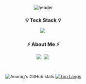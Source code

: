 <div align="center">

![header](https://capsule-render.vercel.app/api?type=waving&color=FB542B&height=300&section=header&text=Welcome!&fontColor=F7ECCE&fontSize=90)

<h3 align="center">💡 Teck Stack 💡</h3>
<p align="center">
    <img src="https://img.shields.io/badge/Swift-F05138?style=flat&logo=Swift&logoColor=white"/></a>&nbsp
</p>

<h3 align="center"> ⚡️ About Me ⚡️ </h3>
<p align="center">
     <a href="https://velog.io/@keem-hyun"><img src="https://img.shields.io/badge/Velog-11B48A?style=flat&logo=Vimeo&logoColor=white&link=https://velog.io/@keem-hyun"/></a>&nbsp
     <a href="https://www.instagram.com/keem_hyun/"><img src="https://img.shields.io/badge/Instagram-E4405F?style=flat&logo=Instagram&logoColor=white&link=https://www.instagram.com/keem_hyun/"/></a>&nbsp

</p>

<br>

![Anurag's GitHub stats](https://github-readme-stats.vercel.app/api?username=keem-hyun&show_icons=true&theme=codeSTACKr)
[![Top Langs](https://github-readme-stats.vercel.app/api/top-langs/?username=keem-hyun&layout=compact&theme=codeSTACKr)](https://github.com/anuraghazra/github-readme-stats)

</div>
